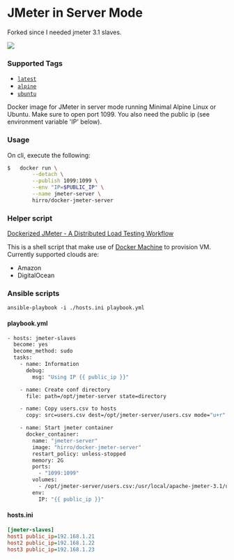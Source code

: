 # JMeter in Server Mode

Forked since I needed jmeter 3.1 slaves.

[![](https://badge.imagelayers.io/hhcordero/docker-jmeter-server:latest.svg)](https://imagelayers.io/?images=hhcordero/docker-jmeter-server:latest 'Get your own badge on imagelayers.io')

### Supported Tags

- [`latest`](https://github.com/hhcordero/docker-jmeter-server/tree/master/alpine)
- [`alpine`](https://github.com/hhcordero/docker-jmeter-server/tree/master/alpine)
- [`ubuntu`](https://github.com/hhcordero/docker-jmeter-server)

Docker image for JMeter in server mode running Minimal Alpine Linux or Ubuntu. Make sure to open port 1099. You also need the public ip (see environment variable 'IP' below).

### Usage

On cli, execute the following:

```sh
$   docker run \
		--detach \
		--publish 1099:1099 \
		--env "IP=$PUBLIC_IP" \
		--name jmeter-server \
		hirro/docker-jmeter-server
```

### Helper script

[Dockerized JMeter - A Distributed Load Testing Workflow](https://gist.github.com/hhcordero/abd1dcaf6654cfe51d0b)

This is a shell script that make use of [Docker Machine](https://github.com/docker/machine) to provision VM. Currently supported clouds are:
- Amazon
- DigitalOcean


### Ansible scripts

	ansible-playbook -i ./hosts.ini playbook.yml

#### playbook.yml

```sh
- hosts: jmeter-slaves
  become: yes
  become_method: sudo
  tasks:
    - name: Information
      debug:
        msg: "Using IP {{ public_ip }}"

    - name: Create conf directory
      file: path=/opt/jmeter-server state=directory  

    - name: Copy users.csv to hosts
      copy: src=users.csv dest=/opt/jmeter-server/users.csv mode="u+r"

    - name: Start jmeter container
      docker_container:
        name: "jmeter-server"
        image: "hirro/docker-jmeter-server"
        restart_policy: unless-stopped    
        memory: 2G
        ports:
          - "1099:1099"
        volumes:
          - /opt/jmeter-server/users.csv:/usr/local/apache-jmeter-3.1/users.csv
        env:
          IP: "{{ public_ip }}"
```



#### hosts.ini

```ini
[jmeter-slaves]
host1 public_ip=192.168.1.21
host2 public_ip=192.168.1.22
host3 public_ip=192.168.1.23
```

